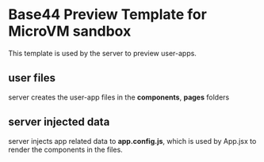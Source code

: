 # Base44 Preview Template for MicroVM sandbox

This template is used by the server to preview user-apps.

## user files
server creates the user-app files in the __components__, __pages__ folders

## server injected data
server injects app related data to __app.config.js__, which is used by App.jsx to render the components in the files.
